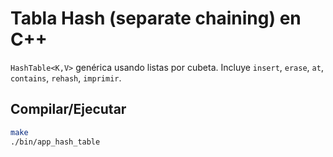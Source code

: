 # Tabla Hash (separate chaining) en C++

`HashTable<K,V>` genérica usando listas por cubeta. Incluye `insert`, `erase`, `at`, `contains`, `rehash`, `imprimir`.

## Compilar/Ejecutar
```bash
make
./bin/app_hash_table
```
